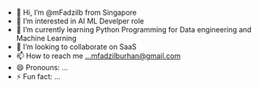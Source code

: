 - 👋 Hi, I’m @mFadzilb from Singapore
- 👀 I’m interested in AI ML Develper role
- 🌱 I’m currently learning Python Programming for Data engineering and Machine Learning
- 💞️ I’m looking to collaborate on SaaS
- 📫 How to reach me ...mfadzilburhan@gmail.com
- 😄 Pronouns: ...
- ⚡ Fun fact: ...

<!---
mFadzilb/mFadzilb is a ✨ special ✨ repository because its `README.md` (this file) appears on your GitHub profile.
You can click the Preview link to take a look at your changes.
--->
